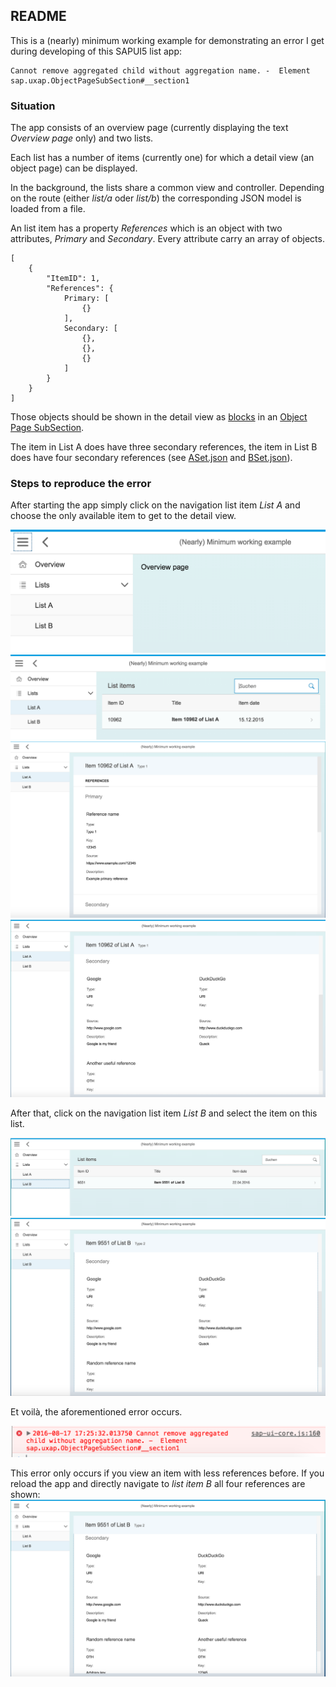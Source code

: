 ## README
This is a (nearly) minimum working example for demonstrating an error I get during developing of this SAPUI5 list app:

    Cannot remove aggregated child without aggregation name. -  Element sap.uxap.ObjectPageSubSection#__section1

### Situation
The app consists of an overview page (currently displaying the text *Overview page* only) and two lists.

Each list has a number of items (currently one) for which a detail view (an object page) can be displayed.

In the background, the lists share a common view and controller. Depending on the route (either *list/a* oder *list/b*) the corresponding JSON model is loaded from a file.

An list item has a property *References* which is an object with two attributes, *Primary* and *Secondary*.
Every attribute carry an array of objects.

```
[
	{
		"ItemID": 1,
		"References": {
			Primary: [
				{}
			],
			Secondary: [
				{},
				{},
				{}
			]
		}	
	}
]
```

Those objects should be shown in the detail view as [blocks](https://sapui5.hana.ondemand.com/explored.html#/entity/sap.uxap.BlockBase/about) in an [Object Page SubSection](https://sapui5.hana.ondemand.com/explored.html#/entity/sap.uxap.ObjectPageSubSection/about).

The item in List A does have three secondary references, the item in List B does have four secondary references (see [ASet.json](webapp/localService/mockdata/ASet.json) and [BSet.json](webapp/localService/mockdata/BSet.json)).

### Steps to reproduce the error
After starting the app simply click on the navigation list item *List A* and choose the only available item to get to the detail view.

![Overview](screenshots/screen-01.png?raw=true "Overview")
![List A](screenshots/screen-02.png?raw=true "List A")
![Item of List A](screenshots/screen-03.png?raw=true "Item of List A 1/2")
![Item of List A](screenshots/screen-04.png?raw=true "Item of List A 2/2")

After that, click on the navigation list item *List B* and select the item on this list.

![List B](screenshots/screen-05.png?raw=true "List B")
![Item of List B](screenshots/screen-06.png?raw=true "Item of List B")

Et voilà, the aforementioned error occurs.

![List B](screenshots/screen-07.png?raw=true "Error")

This error only occurs if you view an item with less references before. If you reload the app and directly navigate to *list item B* all four references are shown:
![All four references in list item B](screenshots/screen-08.png?raw=true "All references in list item B")